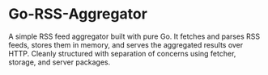 # Go-RSS-Aggregator

A simple RSS feed aggregator built with pure Go. It fetches and parses RSS feeds, stores them in memory, and serves the aggregated results over HTTP. Cleanly structured with separation of concerns using fetcher, storage, and server packages.
